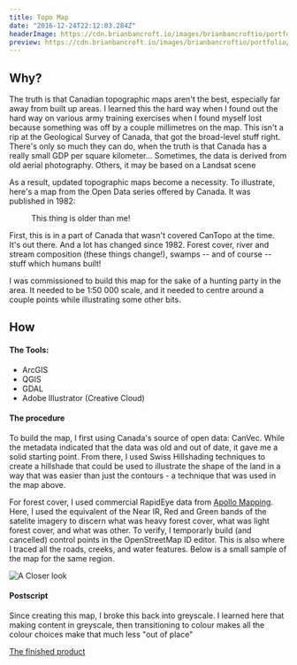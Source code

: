 ```yaml
---
title: Topo Map
date: "2016-12-24T22:12:03.284Z"
headerImage: https://cdn.brianbancroft.io/images/brianbancroftio/portfolio/topo-map/topomap-closeup.png
preview: https://cdn.brianbancroft.io/images/brianbancroftio/portfolio/topo-map/topomap-closeup.png
---
```


Why?
---

The truth is that Canadian topographic maps aren't the best, especially far away from built up areas. I learned this the hard way when I found out the hard way on various army training exercises when I found myself lost because something was off by a couple millimetres on the map. This isn't a rip at the Geological Survey of Canada, that got the broad-level stuff right. There's only so much they can do, when the truth is that Canada has a really small GDP per square kilometer... Sometimes, the data is derived from old aerial photography. Others, it may be based on a Landsat scene

As a result, updated topographic maps become a necessity. To illustrate, here's a map from the Open Data series offered by Canada. It was published in 1982:
<figure>
	<img src="{{ '/assets/img/canvec-grab.png' | prepend: site.baseurl }}" alt="">
	<figcaption>This thing is older than me!</figcaption>
</figure>

First, this is in a part of Canada that wasn't covered CanTopo at the time. It's out there. And a lot has changed since 1982. Forest cover, river and stream composition (these things change!), swamps -- and of course -- stuff which humans built!

I was commissioned to build this map for the sake of a hunting party in the area. It needed to be 1:50 000 scale, and it needed to centre around a couple points while illustrating some other bits.


How
---

#### The Tools:
- ArcGIS
- QGIS
- GDAL
- Adobe Illustrator (Creative Cloud)

#### The procedure
To build the map, I first using Canada's source of open data: CanVec. While the metadata indicated that the data was old and out of date, it gave me a solid starting point. From there, I used Swiss Hillshading techniques to create a hillshade that could be used to illustrate the shape of the land in a way that was easier than just the contours - a technique that was used in the map above.

For forest cover, I used commercial RapidEye data from [Apollo Mapping](https://apollomapping.com/). Here, I used the equivalent of the Near IR, Red and Green bands of the satelite imagery to discern what was heavy forest cover, what was light forest cover, and what was other. To verify, I temporarly build (and cancelled) control points in the OpenStreetMap ID editor. This is also where I traced all the roads, creeks, and water features. Below is a small sample of the map for the same region.

![A Closer look][A closer look]

#### Postscript

Since creating this map, I broke this back into greyscale. I learned here that making content in greyscale, then transitioning to colour makes all the colour choices make that much less "out of place"

[The finished product](https://cdn.brianbancroft.io/assets/portfolio-items/bc_topographic_map.pdf)

[A closer look]: https://cdn.brianbancroft.io/images/brianbancroftio/portfolio/topomap-closeup.png